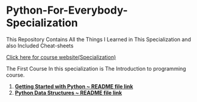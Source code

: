 # Python-For-Everybody-Specialization
This Repository Contains All the Things I Learned in This Specialization and also Included Cheat-sheets

[Click here for course website(Specialization)](https://www.coursera.org/learn/python?specialization=python)

The First Course In this specialization is The Introduction to programming course.

1. **[Getting Started with Python  ~  README file link](https://github.com/habibanalytics/Python-For-Everybody-Specialization/blob/master/Getting%20Started%20with%20Python/README.md)**
2. **[Python Data Structures ~ README file link](https://github.com/habibanalytics/Python-For-Everybody-Specialization/blob/master/Python%20Data%20Structures/Python%20Data%20Structures.md)**



